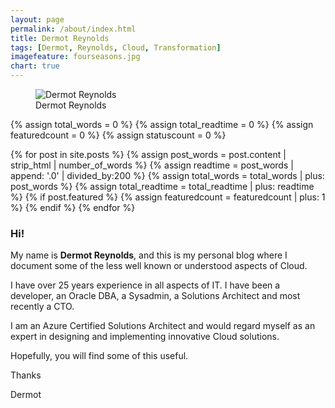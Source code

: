 ```yaml
---
layout: page
permalink: /about/index.html
title: Dermot Reynolds
tags: [Dermot, Reynolds, Cloud, Transformation]
imagefeature: fourseasons.jpg
chart: true
---
```

<figure>
  <img src="{{ site.url }}/images/exam-535-architecting-microsoft-azure-solutions.png" alt="Dermot Reynolds">
  <figcaption>Dermot Reynolds</figcaption>
</figure>

{% assign total_words = 0 %}
{% assign total_readtime = 0 %}
{% assign featuredcount = 0 %}
{% assign statuscount = 0 %}

{% for post in site.posts %}
    {% assign post_words = post.content | strip_html | number_of_words %}
    {% assign readtime = post_words | append: '.0' | divided_by:200 %}
    {% assign total_words = total_words | plus: post_words %}
    {% assign total_readtime = total_readtime | plus: readtime %}
    {% if post.featured %}
    {% assign featuredcount = featuredcount | plus: 1 %}
    {% endif %}
{% endfor %}

### Hi!

My name is **Dermot Reynolds**, and this is my personal blog where I document some of the less well known or understood aspects of Cloud.

I have over 25 years experience in all aspects of IT.  I have been a developer, an Oracle DBA, a Sysadmin, a Solutions Architect and most recently a CTO.

I am an Azure Certified Solutions Architect and would regard myself as an expert in designing and implementing innovative Cloud solutions.

Hopefully, you will find some of this useful.

Thanks

Dermot